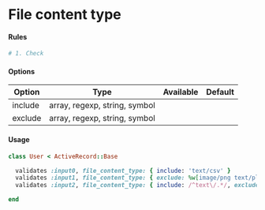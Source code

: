 # File content type

#### Rules

```ruby
# 1. Check
```

#### Options

Option | Type | Available | Default
--- | --- | --- | ---
include | array, regexp, string, symbol | |
exclude | array, regexp, string, symbol | |

#### Usage

```ruby
class User < ActiveRecord::Base

  validates :input0, file_content_type: { include: 'text/csv' }
  validates :input1, file_content_type: { exclude: %w[image/png text/plain] }
  validates :input2, file_content_type: { include: /^text\/.*/, exclude: 'text/csv' }

end
```
